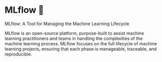 # MLflow 🌊
MLflow: A Tool for Managing the Machine Learning Lifecycle

MLflow is an open-source platform, purpose-built to assist machine learning practitioners and teams in handling the complexities of the machine learning process. MLflow focuses on the full lifecycle of machine learning projects, ensuring that each phase is manageable, traceable, and reproducible.
